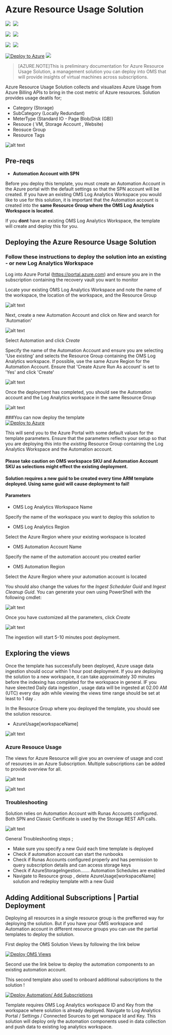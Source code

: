 # Azure Resource Usage Solution

<IMG SRC="https://azbotstorage.blob.core.windows.net/badges/oms-azure-resource-usage-solution/PublicLastTestDate.svg" />&nbsp;
<IMG SRC="https://azbotstorage.blob.core.windows.net/badges/oms-azure-resource-usage-solution/PublicDeployment.svg" />&nbsp;

<IMG SRC="https://azbotstorage.blob.core.windows.net/badges/oms-azure-resource-usage-solution/FairfaxLastTestDate.svg" />&nbsp;
<IMG SRC="https://azbotstorage.blob.core.windows.net/badges/oms-azure-resource-usage-solution/FairfaxDeployment.svg" />&nbsp;

<IMG SRC="https://azbotstorage.blob.core.windows.net/badges/oms-azure-resource-usage-solution/BestPracticeResult.svg" />&nbsp;
<IMG SRC="https://azbotstorage.blob.core.windows.net/badges/oms-azure-resource-usage-solution/CredScanResult.svg" />&nbsp;

[![Deploy to Azure](http://azuredeploy.net/deploybutton.png)](https://portal.azure.com/#create/Microsoft.Template/uri/https%3A%2F%2Fraw.githubusercontent.com%2FAzure%2Fazure-quickstart-templates%2Fmaster%2Foms-azure-resource-usage-solution%2Fazuredeploy.json) 
<a href="http://armviz.io/#/?load=https%3A%2F%2raw.githubusercontent.com%2FAzure%2Fazure-quickstart-templates%2Fmaster%2Foms-azure-resource-usage-solution%2Fazuredeploy.json" target="_blank">
    <img src="http://armviz.io/visualizebutton.png"/>
</a>

>[AZURE.NOTE]This is preliminary documentation for Azure Resource Usage Solution, a management solution you can deploy into OMS that will provide insights of virtual machines across subscriptions. 


Azure Resource Usage   Solution collects and visualizes Azure Usage from Azure Billing  APIs to bring in the cost metric of Azure resources. Solution provides  usage deatils for;

* Category  (Storage)
* SubCategory (Locally Redundant)
* MeterType (Standard IO - Page Blob/Disk (GB))
* Resouce ( VM, Storage Account , Website)
* Reosuce Group 
* Resource Tags 



![alt text](images/azureusagetile.png "Overview")

## Pre-reqs

- **Automation Account with SPN**

Before you deploy this template, you must create an Automation Account in the Azure portal with the default settings so that the SPN account will be created. If you have an existing OMS Log Analytics Workspace you would like to use for this solution, it is important that the Automation account is created into the **same Resource Group where the OMS Log Analytics Workspace is located**.

If you **dont** have an existing OMS Log Analytics Workspace, the template will create and deploy this for you.

## Deploying the Azure Resource Usage Solution

### Follow these instructions to deploy the solution into an existing - or new Log Analytics Workspace

Log into Azure Portal (https://portal.azure.com) and ensure you are in the subscription containing the recovery vault you want to monitor

Locate your existing OMS Log Analytics Workspace and note the name of the workspace, the location of the workspace, and the Resource Group

![alt text](images/omsworkspace.png "omsws") 

Next, create a new Automation Account and click on *New* and search for 'Automation'

![alt text](images/createautomation1.png "automation")
 
Select Automation and click *Create* 

Specify the name of the Automation Account and ensure you are selecting 'Use existing' and selects the Resource Group containing the OMS Log Analytics workspace. If possible, use the same Azure Region for the Automation Account. Ensure that 'Create Azure Run As account' is set to 'Yes' and click 'Create'

![alt text](images/createautomation2.png "create")

Once the deployment has completed, you should see the Automation account and the Log Analytics workspace in the same Resource Group

![alt text](images/omsrgaa.png "Resource Group")

###You can now deploy the template   
[![Deploy to Azure](http://azuredeploy.net/deploybutton.png)](https://portal.azure.com/#create/Microsoft.Template/uri/https%3A%2F%2Fraw.githubusercontent.com%2FAzure%2Fazure-quickstart-templates%2Fmaster%2Foms-azure-resource-usage-solution%2Fazuredeploy.json) 

This will send you to the Azure Portal with some default values for the template parameters. 
Ensure that the parameters reflects your setup so that you are deploying this into the *existing* Resource Group containing the Log Analytics Workspace and the Automation account.

#### Please take caution on  OMS workspace SKU and Automation Account SKU as selections might effect the existing deployment.
#### Solution requires a new guid to be created every time  ARM template deployed. Using same guid will cause deployment to fail!

#### Parameters

* OMS Log Analytics Workspace Name

Specify the name of the workspace you want to deploy this solution to

* OMS Log Analytics Region

Select the Azure Region where your existing workspace is located

* OMS Automation Account Name

Specify the name of the automation account you created earlier

* OMS Automation Region

Select the Azure Region where your automation account is located


You should also change the values for the *Ingest Scheduler Guid* and *Ingest Cleanup Guid*. You can generate your own using PowerShell with the following cmdlet:


![alt text](images/knguid.png "guid")

Once you have customized all the parameters, click *Create*

![alt text](images/azureusage4.png "template")

The ingestion will start 5-10 minutes post deployment.

## Exploring the views

Once the template has successfully been deployed, Azure usage  data ingestion should occur within 1 hour  post deployment.  If you are deploying the solution to a new workspace, it can take approximately 30 minutes before the indexing has completed for the workspace in general. IF you have sleected  Daily data ingestion , usage data will be ingested  at 02.00 AM (UTC) every day adn while viewing the views time range should be set at least to 1 day . 

In the Resource Group where you deployed the template, you should see the solution resource.

* AzureUsage[workspaceName]

![alt text](images/azureusagedeployedres.png "Solutions")

### Azure Resouce Usage 

The views for Azure Resource   will give you an overview of usage and cost of resources in an Azure Subscription.  Multiple subscriptions can be added to provide overview for all.

![alt text](images/azureusage1.png "Azure Resource Usage view")

![alt text](images/azureusage2.png "Azure Resource Usage view")

### Troubleshooting 

Solution relies on Automation Account with Runas Accounts  configured. Both SPN and Classic Certificate is used by the Storage REST API calls.  

![alt text](images/runasaccounts.PNG "Azure Automation Runas Accounts")

General Troubleshooting steps ;
* Make sure you specify a new Guid each time template is deployed
* Check if automation account can start  the runbooks
* Check if Runas Accounts configured properly and has permission to query subscription details and can access storage keys  
* Check if AzureStorageIngestion.......  Automation Schedules are enabled
* Navigate to Resource group , delete AzureUsage[workspaceName] solution and redeploy template with a new Guid


## Adding Additional Subscriptions | Partial Deployment 

Deploying all resources in a single resource group is the prefferred way for deploying the solution. But if you have your OMS workspace and Automation account in different resource groups  you can use the partial templates to deploy the solution. 

First deploy the OMS Solution Views by following the link below 

[![Deploy OMS Views](http://azuredeploy.net/deploybutton.png)](https://portal.azure.com/#create/Microsoft.Template/uri/https%3A%2F%2Fraw.githubusercontent.com%2FAzure%2Fazure-quickstart-templates%2Fmaster%2Foms-azure-resource-usage-solution%2Fazuredeployonlyloganalytics.json) 



Second use the link below to deploy the automation components to an existing automation account.

This second template also used to onboard additional subscriptions to the solution !

[![Deploy Automation/ Add Subscriptions](http://azuredeploy.net/deploybutton.png)](https://portal.azure.com/#create/Microsoft.Template/uri/https%3A%2F%2Fraw.githubusercontent.com%2FAzure%2Fazure-quickstart-templates%2Fmaster%2Foms-azure-resource-usage-solution%2Fazuredeployonlyautomation.json) 

Template requires OMS Log Analytics workspace ID and Key  from the  workspace where solution is already deployed. Navigate to Log Analytics Portal / Settings / Connected Sources  to get worspace Id and Key.
This solution will deploy only the automation components used in data collection and push data to existing log analytics workspace. 
